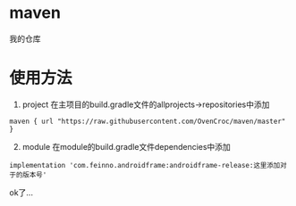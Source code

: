# maven
我的仓库

# 使用方法
1. project
在主项目的build.gradle文件的allprojects->repositories中添加

`maven {
    url "https://raw.githubusercontent.com/OvenCroc/maven/master"
}`

2. module
在module的build.gradle文件dependencies中添加

`implementation 'com.feinno.androidframe:androidframe-release:这里添加对于的版本号'`

ok了...

